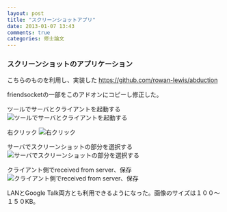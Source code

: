 ```yaml
---
layout: post
title: "スクリーンショットアプリ"
date: 2013-01-07 13:43
comments: true
categories: 修士論文
---
```

### スクリーンショットのアプリケーション

こちらのものを利用し、実装した
https://github.com/rowan-lewis/abduction

friendsocketの一部をこのアドオンにコピーし修正した。


ツールでサーバとクライアントを起動する
![ツールでサーバとクライアントを起動する](http://ww2.sinaimg.cn/large/a74ecc4cjw1e0kwsihnthj.jpg)

右クリック
![右クリック](http://ww1.sinaimg.cn/large/a74eed94jw1e0kwsu3idtj.jpg)

サーバでスクリーンショットの部分を選択する
![サーバでスクリーンショットの部分を選択する](http://ww3.sinaimg.cn/large/a74e55b4jw1e0kwt4172yj.jpg)

クライアント側でreceived from server、保存
![クライアント側でreceived from server、保存](http://ww4.sinaimg.cn/large/a74ecc4cjw1e0kwtdt8wbj.jpg)

LANとGoogle Talk両方とも利用できるようになった。画像のサイズは１００〜１５０KB。

